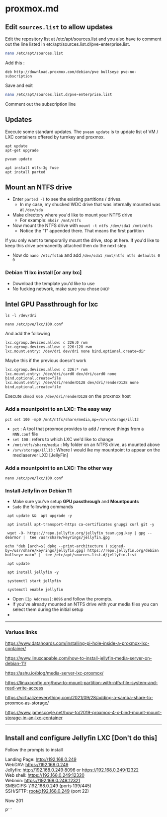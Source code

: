 # proxmox.md

## Edit ```sources.list``` to allow updates
Edit the repository list at /etc/apt/sources.list and you also have to comment out the line listed in etc/apt/sources.list.d/pve-enterprise.list.

```bash
nano /etc/apt/sources.list
```
Add this :

```deb http://download.proxmox.com/debian/pve bullseye pve-no-subscription```

Save and exit
```sh
nano /etc/apt/sources.list.d/pve-enterprise.list
```
Comment out the subscription line

## Updates
Execute some standard updates. The ```pveam update``` is to update list of VM / LXC containers offered by turnkey and proxmox.

```
apt update
apt-get upgrade

pveam update

apt install ntfs-3g fuse
apt install parted
```

## Mount an NTFS drive
- Enter ```parted -l``` to see the existing partitions / drives. 
  - In my case, my shucked WDC drive that was internally mounted was at ```/dev/sda```
- Make directory where you'd like to mount your NTFS drive
  -  For example:  ```mkdir /mnt/ntfs```
- Now mount the NTFS drive with ```mount -t ntfs /dev/sda1 /mnt/ntfs```
  - Notice the "1" appended there. That means the first partition

If you only want to temporarily mount the drive, stop at here. If you'd like to keep this drive permanently attached then do the next step.

- Now do ```nano /etc/fstab``` and add ```/dev/sda1 /mnt/ntfs ntfs defaults 0 0```

### Debian 11 lxc install [or any lxc]

- Download the template you'd like to use
- No fucking network, make sure you chose ```DHCP```



## Intel GPU Passthrough for lxc
```ls -l /dev/dri```

```nano /etc/pve/lxc/100.conf```

And add the following

```
lxc.cgroup.devices.allow: c 226:0 rwm
lxc.cgroup.devices.allow: c 226:128 rwm
lxc.mount.entry: /dev/dri dev/dri none bind,optional,create=dir
```
Maybe this if the previous doesn't work
```
lxc.cgroup.devices.allow: c 226:* rwm
lxc.mount.entry: /dev/dri/card0 dev/dri/card0 none bind,optional,create=file
lxc.mount.entry: /dev/dri/renderD128 dev/dri/renderD128 none bind,optional,create=file
```

Execute ```chmod 666 /dev/dri/renderD128``` on the proxmox host



### Add a mountpoint to an LXC: The easy way
```
pct set 100 -mp0 /mnt/ntfs/share/media,mp=/srv/storage/ill13
```

- ```pct``` : A tool that proxmox provides to add / remove things from a ```NNN.conf``` file
- ```set 100``` : refers to which LXC we'd like to change
- ```/mnt/ntfs/share/media``` : My folder on an NTFS drive, as mounted above
- ```/srv/storage/ill13``` : Where I would ike my mountpoint to appear on the mediaserver LXC [JellyFin]

### Add a mountpoint to an LXC: The other way

```nano /etc/pve/lxc/100.conf```


### Install Jellyfin on Debian 11
- Make sure you've setup **GPU passthrough** and **Mountpounts** 
- ```Sudo``` the following commands
```
 apt update &&  apt upgrade -y

 apt install apt-transport-https ca-certificates gnupg2 curl git -y

 wget -O- https://repo.jellyfin.org/jellyfin_team.gpg.key | gpg --dearmor |  tee /usr/share/keyrings/jellyfin.gpg

echo "deb [arch=$( dpkg --print-architecture ) signed-by=/usr/share/keyrings/jellyfin.gpg] https://repo.jellyfin.org/debian bullseye main" |  tee /etc/apt/sources.list.d/jellyfin.list

 apt update

 apt install jellyfin -y

 systemctl start jellyfin

 systemctl enable jellyfin
```

- Open ```[Ip Address]:8096``` and follow the prompts.
- If you've already mounted an NTFS drive with your media files you can select them during the initial setup
- 

***
### Variuos links

https://www.datahoards.com/installing-pi-hole-inside-a-proxmox-lxc-container/

https://www.linuxcapable.com/how-to-install-jellyfin-media-server-on-debian-11/

https://ashu.io/blog/media-server-lxc-proxmox/

https://linuxconfig.org/how-to-mount-partition-with-ntfs-file-system-and-read-write-access

https://virtualizeeverything.com/2021/09/28/adding-a-samba-share-to-proxmox-as-storage/

https://www.jamescoyle.net/how-to/2019-proxmox-4-x-bind-mount-mount-storage-in-an-lxc-container


***
## Install and configure Jellyfin LXC [Don't do this]

Follow the prompts to install


Landing Page:    http://192.168.0.249                     
WebDAV:          https://192.168.0.249                    
Jellyfin:        http://192.168.0.249:8096 or https://192.168.0.249:12322              
Web shell:       https://192.168.0.249:12320              
Webmin:          https://192.168.0.249:12321              
SMB/CIFS:        \\192.168.0.249 (ports 139/445)          
SSH/SFTP:        root@192.168.0.249 (port 22)             

Now 201



P```
